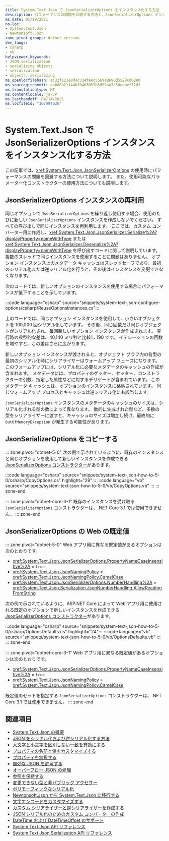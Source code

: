 ```yaml
---
title: System.Text.Json で JsonSerializerOptions をインスタンス化する方法
description: パフォーマンスの問題を回避する方法と、JsonSerializerOptions インスタンスで使用可能なコンストラクターを使用する方法について説明します。
ms.date: 01/19/2021
no-loc:
- System.Text.Json
- Newtonsoft.Json
zone_pivot_groups: dotnet-version
dev_langs:
- csharp
- vb
helpviewer_keywords:
- JSON serialization
- serializing objects
- serialization
- objects, serializing
ms.openlocfilehash: ac32f121e8d4c314feec5569a8696d5528cd68e0
ms.sourcegitcommit: aab60b21144bf04b3057b5d59aa7c58edaef32d1
ms.translationtype: HT
ms.contentlocale: ja-JP
ms.lasthandoff: 04/14/2021
ms.locfileid: "107494026"
---
```

# <a name="how-to-instantiate-jsonserializeroptions-instances-with-systemtextjson"></a>System.Text.Json で JsonSerializerOptions インスタンスをインスタンス化する方法

この記事では、<xref:System.Text.Json.JsonSerializerOptions> の使用時にパフォーマンスの問題を回避する方法について説明します。 また、使用可能なパラメーター化コンストラクターの使用方法についても説明します。

## <a name="reuse-jsonserializeroptions-instances"></a>JsonSerializerOptions インスタンスの再利用

同じオプションで `JsonSerializerOptions` を繰り返し使用する場合、使用のたびに新しい `JsonSerializerOptions` インスタンスを作成しないでください。 すべての呼び出しで同じインスタンスを再利用します。 ここでは、カスタム コンバーター用に作成し、<xref:System.Text.Json.JsonSerializer.Serialize%2A?displayProperty=nameWithType> または <xref:System.Text.Json.JsonSerializer.Deserialize%2A?displayProperty=nameWithType> を呼び出すコードに関して説明しています。 複数のスレッドで同じインスタンスを使用することに問題はありません。 オプション インスタンス上のメタデータ キャッシュはスレッドセーフであり、最初のシリアル化または逆シリアル化を行うと、その後はインスタンスを変更できなくなります。

次のコードでは、新しいオプションのインスタンスを使用する場合にパフォーマンスが低下することを示しています。

:::code language="csharp" source="snippets/system-text-json-configure-options/csharp/ReuseOptionsInstances.cs":::

上のコードでは、同じオプション インスタンスを使用して、小さいオブジェクトを 100,000 回シリアル化しています。 その後、同じ回数だけ同じオブジェクトがシリアル化され、毎回新しいオプション インスタンスが作成されます。 実行時の典型的な差は、40,140 ミリ秒と比較し 190 です。 イテレーションの回数を増やすと、この差はさらに広がります。

新しいオプション インスタンスが渡されると、オブジェクト グラフ内の各型の最初のシリアル化時にシリアライザーはウォームアップ フェーズになります。 このウォームアップには、シリアル化に必要なメタデータのキャッシュの作成が含まれます。 メタデータには、プロパティのゲッター、セッター、コンストラクターの引数、指定した属性などに対するデリゲートが含まれています。 このメタデータ キャッシュは、オプションのインスタンスに格納されています。 同じウォームアップ プロセスとキャッシュは逆シリアル化にも該当します。

`JsonSerializerOptions` インスタンスのメタデータのキャッシュのサイズは、シリアル化される型の数によって異なります。 動的に生成された型など、多数の型をシリアライザーに渡すと、キャッシュのサイズは増加し続け、最終的に `OutOfMemoryException` が発生する可能性があります。

## <a name="copy-jsonserializeroptions"></a>JsonSerializerOptions をコピーする

::: zone pivot="dotnet-5-0"
次の例で示されているように、既存のインスタンスと同じオプションを使用して新しいインスタンスを作成できる [JsonSerializerOptions コンストラクター](xref:System.Text.Json.JsonSerializerOptions.%23ctor(System.Text.Json.JsonSerializerOptions))があります。

:::code language="csharp" source="snippets/system-text-json-how-to-5-0/csharp/CopyOptions.cs" highlight="29":::
:::code language="vb" source="snippets/system-text-json-how-to-5-0/vb/CopyOptions.vb" :::
::: zone-end

::: zone pivot="dotnet-core-3-1"
既存のインスタンスを受け取る `JsonSerializerOptions` コンストラクターは、.NET Core 3.1 では使用できません。
::: zone-end

## <a name="web-defaults-for-jsonserializeroptions"></a>JsonSerializerOptions の Web の既定値

::: zone pivot="dotnet-5-0"
Web アプリ用に異なる既定値があるオプションは次のとおりです。

* <xref:System.Text.Json.JsonSerializerOptions.PropertyNameCaseInsensitive%2A> = `true`
* <xref:System.Text.Json.JsonNamingPolicy> = <xref:System.Text.Json.JsonNamingPolicy.CamelCase>
* <xref:System.Text.Json.JsonSerializerOptions.NumberHandling%2A> = <xref:System.Text.Json.Serialization.JsonNumberHandling.AllowReadingFromString>

次の例で示されているように、ASP.NET Core によって Web アプリ用に使用される既定のオプションで新しいインスタンスを作成できる [JsonSerializerOptions コンストラクター](xref:System.Text.Json.JsonSerializerOptions.%23ctor(System.Text.Json.JsonSerializerDefaults)?view=net-5.0&preserve-view=true)があります。

:::code language="csharp" source="snippets/system-text-json-how-to-5-0/csharp/OptionsDefaults.cs" highlight="24":::
:::code language="vb" source="snippets/system-text-json-how-to-5-0/vb/OptionsDefaults.vb" :::
::: zone-end

::: zone pivot="dotnet-core-3-1"
Web アプリ用に異なる既定値があるオプションは次のとおりです。

* <xref:System.Text.Json.JsonSerializerOptions.PropertyNameCaseInsensitive%2A> = `true`
* <xref:System.Text.Json.JsonNamingPolicy> = <xref:System.Text.Json.JsonNamingPolicy.CamelCase>

既定値のセットを指定する `JsonSerializerOptions` コンストラクターは、.NET Core 3.1 では使用できません。
::: zone-end

## <a name="see-also"></a>関連項目

* [System.Text.Json の概要](system-text-json-overview.md)
* [JSON をシリアル化および逆シリアル化する方法](system-text-json-how-to.md)
* [大文字と小文字を区別しない一致を有効にする](system-text-json-character-casing.md)
* [プロパティの名前と値をカスタマイズする](system-text-json-customize-properties.md)
* [プロパティを無視する](system-text-json-ignore-properties.md)
* [無効な JSON を許可する](system-text-json-invalid-json.md)
* [オーバーフロー JSON の処理](system-text-json-handle-overflow.md)
* [参照を保持する](system-text-json-preserve-references.md)
* [変更できない型と非パブリック アクセサー](system-text-json-immutability.md)
* [ポリモーフィックなシリアル化](system-text-json-polymorphism.md)
* [Newtonsoft.Json から System.Text.Json に移行する](system-text-json-migrate-from-newtonsoft-how-to.md)
* [文字エンコードをカスタマイズする](system-text-json-character-encoding.md)
* [カスタム シリアライザーと逆シリアライザーを作成する](write-custom-serializer-deserializer.md)
* [JSON シリアル化のためのカスタム コンバーターの作成](system-text-json-converters-how-to.md)
* [DateTime および DateTimeOffset のサポート](../datetime/system-text-json-support.md)
* [System.Text.Json API リファレンス](xref:System.Text.Json)
* [System.Text.Json.Serialization API リファレンス](xref:System.Text.Json.Serialization)
